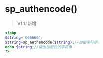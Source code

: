 # sp_authencode()

> V1.1.1新增

```php
<?php
$string='666666';
$string=sp_authencode($string);//加密字符串
echo $string;//输出加密后的字符串
?>
```